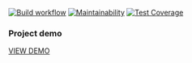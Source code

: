 [![Build workflow](https://github.com/dtarakanova/java-project-99/actions/workflows/build.yml/badge.svg)](https://github.com/dtarakanova/java-project-99/actions/workflows/build.yml)
[![Maintainability](https://api.codeclimate.com/v1/badges/35f0e3923722e909b685/maintainability)](https://codeclimate.com/github/dtarakanova/java-project-99/maintainability)
[![Test Coverage](https://api.codeclimate.com/v1/badges/35f0e3923722e909b685/test_coverage)](https://codeclimate.com/github/dtarakanova/java-project-99/test_coverage)

### Project demo
[VIEW DEMO](https://java-project-99-ymvi.onrender.com/)
